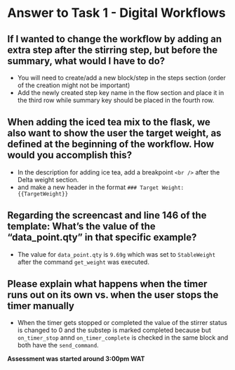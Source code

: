 # Answer to Task 1 - Digital Workflows

## If I wanted to change the workflow by adding an extra step after the stirring step, but before the summary, what would I have to do?

-   You will need to create/add a new block/step in the steps section (order of the creation might not be important)
-   Add the newly created step key name in the flow section and place it in the third row while summary key should be placed in the fourth row.

## When adding the iced tea mix to the flask, we also want to show the user the target weight, as defined at the beginning of the workflow. How would you accomplish this?

-   In the description for adding ice tea, add a breakpoint `<br />` after the Delta weight section.
-   and make a new header in the format `### Target Weight: {{TargetWeight}}`

## Regarding the screencast and line 146 of the template: What’s the value of the “data_point.qty” in that specific example?

-   The value for `data_point.qty` is `9.69g` which was set to `StableWeight` after the command `get_weight` was executed.

## Please explain what happens when the timer runs out on its own vs. when the user stops the timer manually

-   When the timer gets stopped or completed the value of the stirrer status is changed to 0 and the substep is marked completed because but `on_timer_stop` annd `on_timer_complete` is checked in the same block and both have the `send_command`.

**Assessment was started around 3:00pm WAT**
